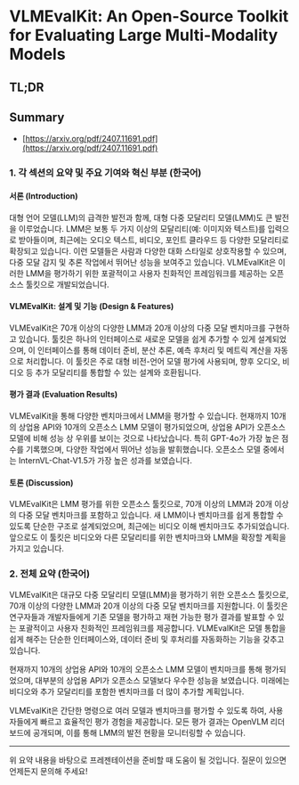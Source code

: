 # VLMEvalKit: An Open-Source Toolkit for Evaluating Large Multi-Modality Models
## TL;DR
## Summary
- [https://arxiv.org/pdf/2407.11691.pdf](https://arxiv.org/pdf/2407.11691.pdf)

### 1. 각 섹션의 요약 및 주요 기여와 혁신 부분 (한국어)

#### 서론 (Introduction)
대형 언어 모델(LLM)의 급격한 발전과 함께, 대형 다중 모달리티 모델(LMM)도 큰 발전을 이루었습니다. LMM은 보통 두 가지 이상의 모달리티(예: 이미지와 텍스트)를 입력으로 받아들이며, 최근에는 오디오 텍스트, 비디오, 포인트 클라우드 등 다양한 모달리티로 확장되고 있습니다. 이런 모델들은 사람과 다양한 대화 스타일로 상호작용할 수 있으며, 다중 모달 감지 및 추론 작업에서 뛰어난 성능을 보여주고 있습니다. VLMEvalKit은 이러한 LMM을 평가하기 위한 포괄적이고 사용자 친화적인 프레임워크를 제공하는 오픈소스 툴킷으로 개발되었습니다.

#### VLMEvalKit: 설계 및 기능 (Design & Features)
VLMEvalKit은 70개 이상의 다양한 LMM과 20개 이상의 다중 모달 벤치마크를 구현하고 있습니다. 툴킷은 하나의 인터페이스로 새로운 모델을 쉽게 추가할 수 있게 설계되었으며, 이 인터페이스를 통해 데이터 준비, 분산 추론, 예측 후처리 및 메트릭 계산을 자동으로 처리합니다. 이 툴킷은 주로 대형 비전-언어 모델 평가에 사용되며, 향후 오디오, 비디오 등 추가 모달리티를 통합할 수 있는 설계와 호환됩니다.

#### 평가 결과 (Evaluation Results)
VLMEvalKit을 통해 다양한 벤치마크에서 LMM을 평가할 수 있습니다. 현재까지 10개의 상업용 API와 10개의 오픈소스 LMM 모델이 평가되었으며, 상업용 API가 오픈소스 모델에 비해 성능 상 우위를 보이는 것으로 나타났습니다. 특히 GPT-4o가 가장 높은 점수를 기록했으며, 다양한 작업에서 뛰어난 성능을 발휘했습니다. 오픈소스 모델 중에서는 InternVL-Chat-V1.5가 가장 높은 성과를 보였습니다.

#### 토론 (Discussion)
VLMEvalKit은 LMM 평가를 위한 오픈소스 툴킷으로, 70개 이상의 LMM과 20개 이상의 다중 모달 벤치마크를 포함하고 있습니다. 새 LMM이나 벤치마크를 쉽게 통합할 수 있도록 단순한 구조로 설계되었으며, 최근에는 비디오 이해 벤치마크도 추가되었습니다. 앞으로도 이 툴킷은 비디오와 다른 모달리티를 위한 벤치마크와 LMM을 확장할 계획을 가지고 있습니다.

### 2. 전체 요약 (한국어)

VLMEvalKit은 대규모 다중 모달리티 모델(LMM)을 평가하기 위한 오픈소스 툴킷으로, 70개 이상의 다양한 LMM과 20개 이상의 다중 모달 벤치마크를 지원합니다. 이 툴킷은 연구자들과 개발자들에게 기존 모델을 평가하고 재현 가능한 평가 결과를 발표할 수 있는 포괄적이고 사용자 친화적인 프레임워크를 제공합니다. VLMEvalKit은 모델 통합을 쉽게 해주는 단순한 인터페이스와, 데이터 준비 및 후처리를 자동화하는 기능을 갖추고 있습니다.

현재까지 10개의 상업용 API와 10개의 오픈소스 LMM 모델이 벤치마크를 통해 평가되었으며, 대부분의 상업용 API가 오픈소스 모델보다 우수한 성능을 보였습니다. 미래에는 비디오와 추가 모달리티를 포함한 벤치마크를 더 많이 추가할 계획입니다.

VLMEvalKit은 간단한 명령으로 여러 모델과 벤치마크를 평가할 수 있도록 하여, 사용자들에게 빠르고 효율적인 평가 경험을 제공합니다. 모든 평가 결과는 OpenVLM 리더보드에 공개되며, 이를 통해 LMM의 발전 현황을 모니터링할 수 있습니다.

--- 

위 요약 내용을 바탕으로 프레젠테이션을 준비할 때 도움이 될 것입니다. 질문이 있으면 언제든지 문의해 주세요!